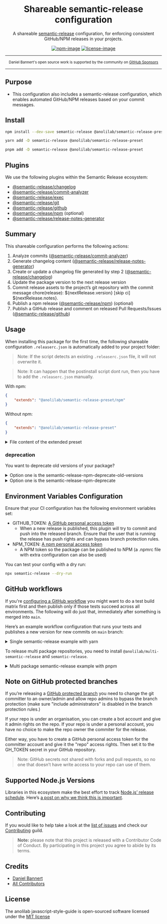 <div align="center">
<h1>Shareable semantic-release configuration</h1>

A shareable [semantic-release](https://github.com/semantic-release/semantic-release) configuration, for enforcing consistent GitHub/NPM releases in your projects.

[![npm-image]][npm-url] [![license-image]][license-url]

</div>

---

<div align="center">
    <p>
        <sup>
            Daniel Bannert's open source work is supported by the community on <a href="https://github.com/sponsors/prisis">GitHub Sponsors</a>
        </sup>
    </p>
</div>

---

## Purpose

-   This configuration also includes a semantic-release configuration, which enables automated GitHub/NPM releases based on your commit messages.

## Install

```bash
npm install --dev-save semantic-release @anolilab/semantic-release-preset
```

```sh
yarn add -D semantic-release @anolilab/semantic-release-preset
```

```sh
pnpm add -D semantic-release @anolilab/semantic-release-preset
```

## Plugins

We use the following plugins within the Semantic Release ecosystem:

-   [@semantic-release/changelog][3]
-   [@semantic-release/commit-analyzer][1]
-   [@semantic-release/exec][5]
-   [@semantic-release/git][6]
-   [@semantic-release/github][4]
-   [@semantic-release/npm][7] (optional)
-   [@semantic-release/release-notes-generator][2]

## Summary

This shareable configuration performs the following actions:

1. Analyze commits ([@semantic-release/commit-analyzer][1])
2. Generate changelog content ([@semantic-release/release-notes-generator][2])
3. Create or update a changelog file generated by step 2 ([@semantic-release/changelog][3])
4. Update the package version to the next release version
5. Commit release assets to the project’s git repository with the commit message chore(release): ${nextRelease.version} [skip ci] ${nextRelease.notes}.
6. Publish a npm release ([@semantic-release/npm][4]) (optional)
7. Publish a GitHub release and comment on released Pull Requests/Issues ([@semantic-release/github][4])

## Usage

When installing this package for the first time, the following shareable configuration `.releaserc.json` is automatically added to your project folder:

> Note: If the script detects an existing `.releaserc.json` file, it will not overwrite it.

> Note: It can happen that the postinstall script dont run, then you have to add the `.releaserc.json` manually.

With npm:

```json
{
    "extends": "@anolilab/semantic-release-preset/npm"
}
```

Without npm:

```json
{
    "extends": "@anolilab/semantic-release-preset"
}
```

<details>
<summary>File content of the extended preset</summary>

```json5
{
    branches: [
        "+([0-9])?(.{+([0-9]),x}).x",
        "main",
        "next",
        "next-major",
        {
            name: "beta",
            prerelease: true,
        },
        {
            name: "alpha",
            prerelease: true,
        },
    ],
    plugins: [
        [
            "@semantic-release/commit-analyzer",
            {
                preset: "conventionalcommits",
            },
        ],
        [
            "@semantic-release/release-notes-generator",
            {
                preset: "conventionalcommits",
            },
        ],
        "@semantic-release/changelog",
        "@semantic-release/npm", // optional
        [
            "@semantic-release/git",
            {
                message: "chore(release): ${nextRelease.gitTag} [skip ci]\\n\\n${nextRelease.notes}",
            },
        ],
        [
            "@semantic-release/github",
            {
                successComment: false,
                failComment: false,
            },
        ],
    ],
}
```

</details>

### deprecation

You want to deprecate old versions of your package?

<details>
<summary>Option one is the semantic-release-npm-deprecate-old-versions</summary>

#### Install

```bash
npm install --dev-save semantic-release-npm-deprecate-old-versions
```

```sh
pnpm add -D semantic-release-npm-deprecate-old-versions
```

```sh
yarn add -D semantic-release-npm-deprecate-old-versions
```

No problem, just add the following to your `.releaserc.json`:

```json
{
    "extends": "@anolilab/semantic-release-preset/npm",
    "plugins": [
        [
            "semantic-release-npm-deprecate-old-versions",
            {
                "rules": [
                    {
                        "rule": "supportLatest",
                        "options": {
                            "numberOfMajorReleases": 1,
                            "numberOfMinorReleases": 1,
                            "numberOfPatchReleases": 1
                        }
                    },
                    {
                        "rule": "supportPreReleaseIfNotReleased",
                        "options": {
                            "numberOfPreReleases": 1
                        }
                    },
                    "deprecateAll"
                ]
            }
        ]
    ]
}
```

Find out how to configure the plugin [here](https://github.com/ghusse/semantic-release-npm-deprecate-old-versions).
</details>

<details>
<summary>Option one is the semantic-release-npm-deprecate</summary>

#### Install

```bash
npm install --dev-save semantic-release-npm-deprecate-old-versions
```

```sh
pnpm add -D semantic-release-npm-deprecate-old-versions
```

```sh
yarn add -D semantic-release-npm-deprecate-old-versions
```

No problem, just add the following to your `.releaserc.json`:

```json
{
    "extends": "@anolilab/semantic-release-preset/npm",
    "plugins": [
        [
            "semantic-release-npm-deprecate",
            {
                "deprecations": [
                    {
                        "version": "< ${nextRelease.version.split('.')[0]}",
                        "message": "Please use ^${nextRelease.version.split('.')[0]}.0.0."
                    }
                ]
            }
        ]
    ]
}
```

Find out how to configure the plugin [here](https://www.npmjs.com/package/semantic-release-npm-deprecate).

</details>

## Environment Variables Configuration

Ensure that your CI configuration has the following environment variables set:

-   GITHUB_TOKEN: [A GitHub personal access token](https://docs.github.com/en/authentication/keeping-your-account-and-data-secure/creating-a-personal-access-token)
    -   When a new release is published, this plugin will try to commit and push into the released branch. Ensure that the user that is running the release has push rights and can bypass branch protection rules.
-   NPM_TOKEN: [A npm personal access token](https://www.npmjs.com/package/settings)
    -   A NPM token so the package can be published to NPM (a .npmrc file with extra configuration can also be used)

You can test your config with a dry run:

```sh
npx semantic-release --dry-run
```

## GitHub workflows

If you're [configuring a GitHub workflow](https://help.github.com/en/articles/configuring-a-workflow) you might want to do a test build matrix first and then publish only if those tests succeed across all environments.
The following will do just that, immediately after something is merged into `main`.

Here’s an example workflow configuration that runs your tests and publishes a new version for new commits on `main` branch:

<details>
<summary>Single semantic-release example with yarn</summary>

```yaml
# https://help.github.com/en/categories/automating-your-workflow-with-github-actions

name: "Semantic Release"

on: # yamllint disable-line rule:truthy
    push:
        branches:
            - "([0-9])?(.{+([0-9]),x}).x"
            - "main"
            - "next"
            - "next-major"
            - "alpha"
            - "beta"

jobs:
    test:
        name: "Semantic Release"

        runs-on: "ubuntu-latest"

        steps:
            - uses: "actions/checkout@v2"
              with:
                  fetch-depth: 0
                  persist-credentials: false
              env:
                  GIT_COMMITTER_NAME: "GitHub Actions Shell"
                  GIT_AUTHOR_NAME: "GitHub Actions Shell"
                  EMAIL: "github-actions[bot]@users.noreply.github.com"

            - name: "Use Node.js 12.x"
              uses: "actions/setup-node@v2"
              with:
                  node-version: "12.x"

            - name: "Get yarn cache directory path"
              id: "yarn-cache-dir-path"
              run: 'echo "::set-output name=dir::$(yarn config get cacheFolder)"'

            - uses: "actions/cache@v2"
              id: "yarn-cache" # use this to check for `cache-hit` (`steps.yarn-cache.outputs.cache-hit != 'true'`)
              with:
                  path: "${{ steps.yarn-cache-dir-path.outputs.dir }}"
                  key: "${{ runner.os }}-yarn-${{ hashFiles('**/yarn.lock') }}"
                  restore-keys: |
                      ${{ runner.os }}-yarn-

            - name: "install"
              run: "yarn install --immutable"

            - name: "Build packages"
              run: "yarn build"

            - name: "test"
              run: "yarn run test"

    semantic-release:
        name: "Semantic Release"

        runs-on: "ubuntu-latest"

        needs: ["test"]

        steps:
            - uses: "actions/checkout@v2"
              with:
                  fetch-depth: 0
                  persist-credentials: false
              env:
                  GIT_COMMITTER_NAME: "GitHub Actions Shell"
                  GIT_AUTHOR_NAME: "GitHub Actions Shell"
                  EMAIL: "github-actions[bot]@users.noreply.github.com"

            - name: "Use Node.js 12.x"
              uses: "actions/setup-node@v2"
              with:
                  node-version: "12.x"

            - name: "Get yarn cache directory path"
              id: "yarn-cache-dir-path"
              run: 'echo "::set-output name=dir::$(yarn config get cacheFolder)"'

            - uses: "actions/cache@v2"
              id: "yarn-cache" # use this to check for `cache-hit` (`steps.yarn-cache.outputs.cache-hit != 'true'`)
              with:
                  path: "${{ steps.yarn-cache-dir-path.outputs.dir }}"
                  key: "${{ runner.os }}-yarn-${{ hashFiles('**/yarn.lock') }}"
                  restore-keys: |
                      ${{ runner.os }}-yarn-

            - name: "install"
              run: "yarn install --immutable"

            - name: "Build packages"
              if: "success()"
              run: "yarn build"

            - name: "Semantic Release"
              if: "success()"
              env:
                  GITHUB_TOKEN: "${{ secrets.GITHUB_TOKEN }}"
                  NPM_TOKEN: "${{ secrets.NPM_AUTH_TOKEN }}"
                  GIT_AUTHOR_NAME: "github-actions-shell"
                  GIT_AUTHOR_EMAIL: "github-actions[bot]@users.noreply.github.com"
                  GIT_COMMITTER_NAME: "github-actions-shell"
                  GIT_COMMITTER_EMAIL: "github-actions[bot]@users.noreply.github.com"
              run: "npx semantic-release"
```

</details>

To release multi package repositories, you need to install `@anolilab/multi-semantic-release` and `semantic-release`.

<details>
<summary>Multi package semantic-release example with pnpm</summary>

```yaml
# https://help.github.com/en/categories/automating-your-workflow-with-github-actions

name: "Semantic Release"

on: # yamllint disable-line rule:truthy
    push:
        branches:
            - "([0-9])?(.{+([0-9]),x}).x"
            - "main"
            - "next"
            - "next-major"
            - "alpha"
            - "beta"

# Enable this to use the github packages
# yamllint disable-line rule:comments
#env:
#    package: "@${{ github.repository }}"
#    registry_url: "https://npm.pkg.github.com"
#    scope: "${{ github.repository_owner }}"

jobs:
    test:
        strategy:
            matrix:
                os: ["ubuntu-latest"]
                node_version: ["16", "18", "19", "20"]
            fail-fast: false

        name: "Build & Unit Test: node-${{ matrix.node_version }}, ${{ matrix.os }}"

        runs-on: "${{ matrix.os }}"

        steps:
            - name: "Git checkout"
              uses: "actions/checkout@v3"
              env:
                  GIT_COMMITTER_NAME: "GitHub Actions Shell"
                  GIT_AUTHOR_NAME: "GitHub Actions Shell"
                  EMAIL: "github-actions[bot]@users.noreply.github.com"

            - uses: "pnpm/action-setup@v2.2.4"
              with:
                  version: 8
                  run_install: false

            - name: "Set node version to ${{ matrix.node_version }}"
              uses: "actions/setup-node@v3"
              with:
                  node-version: "${{ matrix.node_version }}"
                  cache: "pnpm"

            - name: "Check npm version"
              run: "npm -v"
              env:
                  SKIP_CHECK: "true"

            - name: "Install packages"
              run: "pnpm install --frozen-lockfile"
              env:
                  SKIP_CHECK: "true"

            # - name: "Build"
            #   run: "pnpm run build:packages"

            # - name: "test and coverage"
            #   run: "pnpm run test:coverage"

    semantic-release:
        name: "Semantic Release"

        runs-on: "ubuntu-latest"

        needs: ["test", "eslint"]

        steps:
            - name: "Git checkout"
              uses: "actions/checkout@v3"
              with:
                  fetch-depth: 0
                  persist-credentials: false
              env:
                  GIT_COMMITTER_NAME: "GitHub Actions Shell"
                  GIT_AUTHOR_NAME: "GitHub Actions Shell"
                  EMAIL: "github-actions[bot]@users.noreply.github.com"

            - uses: "pnpm/action-setup@v2.2.4"
              with:
                  version: 8
                  run_install: false

            - name: "Use Node.js 16.x"
              uses: "actions/setup-node@v3"
              with:
                  node-version: "16.x"
                  cache: "pnpm"

            - name: "Check npm version"
              run: "npm -v"
              env:
                  SKIP_CHECK: "true"

            - name: "Install packages"
              run: "pnpm install --frozen-lockfile"

            # - name: "Build Production"
            #   run: "pnpm run build:prod:packages"

            - name: "npm v8.5+ requires workspaces-update to be set to false"
              run: "echo 'workspaces-update=false' >> .npmrc"

            - name: "Semantic Release"
              if: "success()"
              env:
                  GITHUB_TOKEN: "${{ secrets.SEMANTIC_RELEASE_GITHUB_TOKEN }}"
                  NPM_TOKEN: "${{ secrets.NPM_AUTH_TOKEN }}"
                  GIT_AUTHOR_NAME: "github-actions-shell"
                  GIT_AUTHOR_EMAIL: "github-actions[bot]@users.noreply.github.com"
                  GIT_COMMITTER_NAME: "github-actions-shell"
                  GIT_COMMITTER_EMAIL: "github-actions[bot]@users.noreply.github.com"
              run: "pnpm exec multi-semantic-release"

    pnpm-lock-update:
        name: "pnpm-lock.yaml update"

        runs-on: "ubuntu-latest"

        needs: ["semantic-release"]

        steps:
            - name: "Git checkout"
              uses: "actions/checkout@v3"
              with:
                  fetch-depth: 2
              env:
                  GIT_COMMITTER_NAME: "GitHub Actions Shell"
                  GIT_AUTHOR_NAME: "GitHub Actions Shell"
                  EMAIL: "github-actions[bot]@users.noreply.github.com"

            - uses: "pnpm/action-setup@v2.2.4"
              with:
                  version: 8

            - name: "Use Node.js 16.x"
              uses: "actions/setup-node@v3"
              with:
                  node-version: "16.x"

            - name: "Update pnpm lock"
              run: "pnpm install --no-frozen-lockfile"

            - name: "Commit modified files"
              uses: "stefanzweifel/git-auto-commit-action@v4.16.0"
              with:
                  commit_message: "chore: updated pnpm-lock.yaml"
                  commit_author: "prisis <d.bannert@anolilab.de>"
                  commit_user_email: "d.bannert@anolilab.de"
                  commit_user_name: "prisis"
                  branch: "${{ github.head_ref }}"
```

</details>

## Note on GitHub protected branches

If you’re releasing a [GitHub protected branch](https://docs.github.com/en/repositories/configuring-branches-and-merges-in-your-repository/defining-the-mergeability-of-pull-requests/about-protected-branches) you need to change the git committer to an owner/admin and allow repo admins to bypass the branch protection (make sure "include administrators" is disabled in the branch protection rules.)

If your repo is under an organisation, you can create a bot account and give it admin rights on the repo. If your repo is under a personal account, you have no choice to make the repo owner the commiter for the release.

Either way, you have to create a GitHub personal access token for the committer account and give it the "repo" access rights. Then set it to the GH_TOKEN secret in your GitHub repository.

> Note: GitHub secrets not shared with forks and pull requests, so no one that doesn’t have write access to your repo can use of them.

## Supported Node.js Versions

Libraries in this ecosystem make the best effort to track
[Node.js’ release schedule](https://nodejs.org/en/about/releases/). Here’s [a
post on why we think this is important](https://medium.com/the-node-js-collection/maintainers-should-consider-following-node-js-release-schedule-ab08ed4de71a).

## Contributing

If you would like to help take a look at the [list of issues](https://github.com/anolilab/javascript-style-guide/issues) and check our [Contributing](.github/CONTRIBUTING.md) guild.

> **Note:** please note that this project is released with a Contributor Code of Conduct. By participating in this project you agree to abide by its terms.

## Credits

-   [Daniel Bannert](https://github.com/prisis)
-   [All Contributors](https://github.com/anolilab/javascript-style-guide/graphs/contributors)

## License

The anolilab javascript-style-guide is open-sourced software licensed under the [MIT license](https://opensource.org/licenses/MIT)

[1]: https://github.com/semantic-release/commit-analyzer
[2]: https://github.com/semantic-release/release-notes-generator
[3]: https://github.com/semantic-release/changelog
[4]: https://github.com/semantic-release/github
[5]: https://github.com/semantic-release/exec
[6]: https://github.com/semantic-release/git
[7]: https://github.com/semantic-release/npm
[license-image]: https://img.shields.io/npm/l/@anolilab/semantic-release-preset?color=blueviolet&style=for-the-badge
[license-url]: LICENSE.md "license"
[npm-image]: https://img.shields.io/npm/v/@anolilab/semantic-release-preset/latest.svg?style=for-the-badge&logo=npm
[npm-url]: https://www.npmjs.com/package/@anolilab/semantic-release-preset/v/latest "npm"

